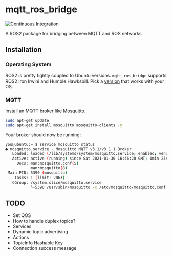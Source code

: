 # mqtt_ros_bridge

[![Continuous Integration](https://github.com/benjaminwp18/mqtt_ros_bridge/actions/workflows/industrial_ci_action.yml/badge.svg)](https://github.com/benjaminwp18/mqtt_ros_bridge/actions/workflows/industrial_ci_action.yml)

A ROS2 package for bridging between MQTT and ROS networks

## Installation
### Operating System
ROS2 is pretty tightly coupled to Ubuntu versions. `mqtt_ros_bridge` supports ROS2 Iron Irwini and Humble Hawksbill. Pick a [version](https://docs.ros.org/en/rolling/Releases.html) that works with your OS.

### MQTT
Install an MQTT broker like [Mosquitto](https://mosquitto.org/).

```bash
sudo apt-get update
sudo apt-get install mosquitto mosquitto-clients -y
```

Your broker should now be running:
```bash
you@ubuntu:~ $ service mosquitto status
● mosquitto.service - Mosquitto MQTT v3.1/v3.1.1 Broker
   Loaded: loaded (/lib/systemd/system/mosquitto.service; enabled; vendor preset
   Active: active (running) since Sat 2021-01-30 16:46:20 GMT; 1min 23s ago
     Docs: man:mosquitto.conf(5)
           man:mosquitto(8)
 Main PID: 5390 (mosquitto)
    Tasks: 1 (limit: 2063)
   CGroup: /system.slice/mosquitto.service
           └─5390 /usr/sbin/mosquitto -c /etc/mosquitto/mosquitto.conf
```

## TODO
 - Set QOS
 - How to handle duplex topics?
 - Services
 - Dynamic topic advertising
 - Actions
 - TopicInfo Hashable Key
 - Connection success message
